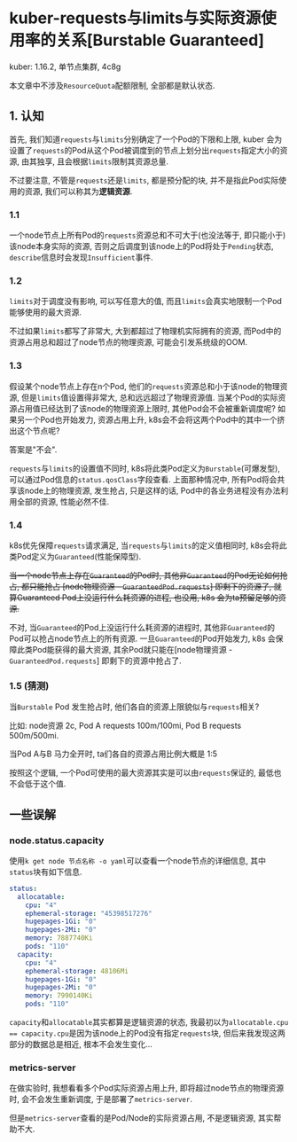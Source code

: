 # kuber-requests与limits与实际资源使用率的关系[Burstable Guaranteed]

kuber: 1.16.2, 单节点集群, 4c8g

本文章中不涉及`ResourceQuota`配额限制, 全部都是默认状态.

## 1. 认知

首先, 我们知道`requests`与`limits`分别确定了一个Pod的下限和上限, kuber 会为设置了`requests`的Pod从这个Pod被调度到的节点上划分出`requests`指定大小的资源, 由其独享, 且会根据`limits`限制其资源总量.

不过要注意, 不管是`requests`还是`limits`, 都是预分配的块, 并不是指此Pod实际使用的资源, 我们可以称其为**逻辑资源**.

### 1.1

一个node节点上所有Pod的`requests`资源总和不可大于(也没法等于, 即只能小于)该node本身实际的资源, 否则之后调度到该node上的Pod将处于`Pending`状态, `describe`信息时会发现`Insufficient`事件.

### 1.2 

`limits`对于调度没有影响, 可以写任意大的值, 而且`limits`会真实地限制一个Pod能够使用的最大资源. 

不过如果`limits`都写了非常大, 大到都超过了物理机实际拥有的资源, 而Pod中的资源占用总和超过了node节点的物理资源, 可能会引发系统级的OOM.

### 1.3 

假设某个node节点上存在n个Pod, 他们的`requests`资源总和小于该node的物理资源, 但是`limits`值设置得非常大, 总和远远超过了物理资源值. 当某个Pod的实际资源占用值已经达到了该node的物理资源上限时, 其他Pod会不会被重新调度呢? 如果另一个Pod也开始发力, 资源占用上升, k8s会不会将这两个Pod中的其中一个挤出这个节点呢?

答案是"不会".

`requests`与`limits`的设置值不同时, k8s将此类Pod定义为`Burstable`(可爆发型), 可以通过Pod信息的`status.qosClass`字段查看. 上面那种情况中, 所有Pod将会共享该node上的物理资源, 发生抢占, 只是这样的话, Pod中的各业务进程没有办法利用全部的资源, 性能必然不佳.

### 1.4 

k8s优先保障`requests`请求满足, 当`requests`与`limits`的定义值相同时, k8s会将此类Pod定义为`Guaranteed`(性能保障型).

~~当一个node节点上存在`Guaranteed`的Pod时, 其他非`Guaranteed`的Pod无论如何抢占, 都只能抢占 [node物理资源 - `GuaranteedPod.requests`] 即剩下的资源了, 就算Guaranteed Pod上没运行什么耗资源的进程, 也没用, k8s 会为ta预留足够的资源.~~

不对, 当`Guaranteed`的Pod上没运行什么耗资源的进程时, 其他非`Guaranteed`的Pod可以抢占node节点上的所有资源. 一旦`Guaranteed`的Pod开始发力, k8s 会保障此类Pod能获得的最大资源, 其余Pod就只能在[node物理资源 - `GuaranteedPod.requests`] 即剩下的资源中抢占了.

### 1.5 (猜测)

当`Burstable` Pod 发生抢占时, 他们各自的资源上限貌似与`requests`相关?

比如: node资源 2c, Pod A requests 100m/100mi, Pod B requests 500m/500mi.

当Pod A与B 马力全开时, ta们各自的资源占用比例大概是 1:5

按照这个逻辑, 一个Pod可使用的最大资源其实是可以由`requests`保证的, 最低也不会低于这个值.

## 一些误解

### node.status.capacity

使用`k get node 节点名称 -o yaml`可以查看一个node节点的详细信息, 其中`status`块有如下信息.

```yaml
status:
  allocatable:
    cpu: "4"
    ephemeral-storage: "45398517276"
    hugepages-1Gi: "0"
    hugepages-2Mi: "0"
    memory: 7887740Ki
    pods: "110"
  capacity:
    cpu: "4"
    ephemeral-storage: 48106Mi
    hugepages-1Gi: "0"
    hugepages-2Mi: "0"
    memory: 7990140Ki
    pods: "110"
```

`capacity`和`allocatable`其实都算是逻辑资源的状态, 我最初以为`allocatable.cpu == capacity.cpu`是因为该node上的Pod没有指定`requests`块, 但后来我发现这两部分的数据总是相近, 根本不会发生变化...

### metrics-server

在做实验时, 我想看看多个Pod实际资源占用上升, 即将超过node节点的物理资源时, 会不会发生重新调度, 于是部署了`metrics-server`.

但是`metrics-server`查看的是Pod/Node的实际资源占用, 不是逻辑资源, 其实帮助不大.
